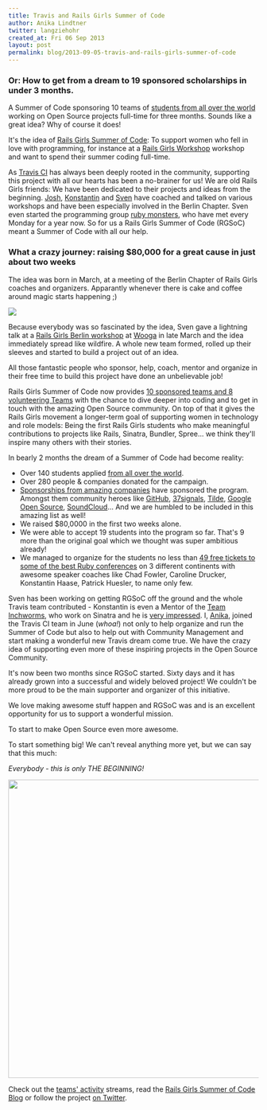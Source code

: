```yaml
---
title: Travis and Rails Girls Summer of Code
author: Anika Lindtner
twitter: langziehohr
created_at: Fri 06 Sep 2013 
layout: post
permalink: blog/2013-09-05-travis-and-rails-girls-summer-of-code
---
```


### Or: How to get from a dream to 19 sponsored scholarships in under 3 months.

A Summer of Code sponsoring 10 teams of
[students from all over the world](http://railsgirlssummerofcode.org/students)
working on Open Source projects full-time for three months. Sounds like a great idea? Why of course it does!

It's the idea of [Rails Girls Summer of Code](http://railsgirlssummerofcode.org): To support women who fell in love with programming, for instance at a [Rails Girls Workshop](http://railsgirls.com) workshop and want to spend their summer coding full-time.

As [Travis CI](http://travis-ci.org) has always been deeply rooted in the community, supporting this project with all our hearts has been a no-brainer for us! We are old Rails Girls friends: We have been dedicated to their projects and ideas from the beginning. [Josh](https://twitter.com/j2h), [Konstantin](https://twitter.com/konstantinhaase) and [Sven](https://twitter.com/svenfuchs) have coached and talked on various workshops and have been especially involved in the Berlin Chapter. Sven even started the programming group [ruby monsters](https://github.com/rubymonsters), who have met every Monday for a year now. So for us a Rails Girls Summer of Code (RGSoC) meant a Summer of Code with all our help.


### What a crazy journey: raising $80,000 for a great cause in just about two weeks

The idea was born in March, at a meeting of the Berlin Chapter of Rails Girls coaches and organizers. Apparantly whenever there is cake and coffee around magic starts happening ;)

![](https://f.cloud.github.com/assets/1711357/727474/4d9eeafa-e19a-11e2-98a2-d223cfed77c7.png)

Because everybody was so fascinated by the idea, Sven gave a lightning talk at a
[Rails Girls Berlin workshop](http://railsgirlsberlin.de/2013/04/01/review-follow-up-workshop-march-2013)
at [Wooga](http://wooga.com) in late March and the idea immediately spread like wildfire. A whole new team formed, rolled up their sleeves and started to build a project out of an idea. 

All those fantastic people who sponsor, help, coach, mentor and organize in their free time to build this project have done an unbelievable job!

Rails Girls Summer of Code now provides [10 sponsored teams and 8 volunteering Teams](http://teams.railsgirlssummerofcode.org/teams)
with the chance to dive deeper into coding and to get in touch with the amazing
Open Source community. On top of that it gives the Rails Girls movement a longer-term goal of supporting women in technology and role models: Being the first Rails Girls students who make meaningful contributions to projects like Rails, Sinatra, Bundler, Spree... we think they'll inspire many others with their stories.

In bearly 2 months the dream of a Summer of Code had become reality:

* Over 140 students applied [from all over the world](http://railsgirlssummerofcode.org/students).
* Over 280 people & companies donated for the campaign.
* [Sponsorships from amazing companies](http://railsgirlssummerofcode.org/campaign)
  have sponsored the program. Amongst them community heroes like
  [GitHub](http://github.com),
  [37signals](http://37signals.com),
  [Tilde](http://tilde.io),
  [Google Open Source](https://developers.google.com/open-source),
  [SoundCloud](http://soundcloud.com)...
And we are humbled to be included in this amazing list as well!
* We raised $80,0000 in the first two weeks alone.
* We were able to accept 19 students into the program so far. That's 9 more than the original goal which we thought was super ambitious already!
* We managed to organize for the students no less than [49 free tickets to some of the best Ruby conferences](http://railsgirlssummerofcode.org/blog/the-big-conferenc-raffle-winners/) on 3 different continents with awesome speaker coaches like Chad Fowler, Caroline Drucker, Konstantin Haase, Patrick Huesler, to name only few.

Sven has been working on getting RGSoC off the ground and the whole Travis team contributed - Konstantin is even a Mentor of the [Team Inchworms](http://teams.railsgirlssummerofcode.org/teams/1), who work on Sinatra and he is [very impressed](http://inchworms.net/blog/2013-08-26-busy-monday/).
I, [Anika](https://twitter.com/langziehohr), joined the Travis CI team in June (*whoa!*) not only to help organize and run the Summer of Code but also to help out with Community Management and start making a wonderful new Travis dream come true. We have the crazy idea of supporting even more of these inspiring projects in the Open Source Community.

It's now been two months since RGSoC started. Sixty days and it has already grown into a successful and widely beloved project! We couldn't be more proud to be the main supporter and organizer of this initiative.

We love making awesome stuff happen and RGSoC was and is an excellent opportunity for us to support a wonderful mission. 

To start to make Open Source even more awesome. 

To start something big!
We can't reveal anything more yet, but we can say that this much: 

*Everybody - this is only THE BEGINNING!*

<img src="https://f.cloud.github.com/assets/1711357/792560/1d1326d8-eba6-11e2-8fb3-2de8298fb07b.png" width="600">

Check out the [teams' activity](http://teams.railsgirlssummerofcode.org) streams,
read the [Rails Girls Summer of Code Blog](http://railsgirlssummerofcode.org/blog) or
follow the project [on Twitter](https://twitter.com/railsgirlssoc).
